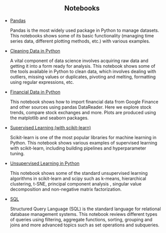<h2 align="center">Notebooks</h2>	

* [Pandas](pandas.html#bottom)
   
   Pandas is the most widely used package in Python to manage datasets. This notebooks shows some of its basic functionality (managing time series data, different plotting methods, etc.) with various examples. 

* [Cleaning Data in Python](cleaning_data.html#bottom)

   A vital component of data science involves acquiring raw data and getting it into a form ready for analysis. This notebook shows some of the tools available in Python to clean data, which involves dealing with outliers, missing values or duplicates, pivoting and melting, formatting using regular expressions, etc.
   
* [Financial Data in Python](financial.html#bottom)

   This notebook shows how to import financial data from Google Finance and other sources using pandas DataReader. Here we explore stock trends, compare stock exchanges and more. Plots are produced using the matplotlib and seaborn packages.
   
* [Supervised Learning (with scikit-learn)](supervised_learning.html#bottom)

   Scikit-learn is one of the most popular libraries for machine learning in Python. This notebook shows various examples of supervised learning with scikit-learn, including building pipelines and hyperparameter tuning.
   
* [Unsupervised Learning in Python](unsupervised_learning.html#bottom)

   This notebook shows some of the standard unsupervised learning algorithms in scikit-learn and scipy such as k-means, hierarchical clustering, t-SNE, principal component analysis , singular value decomposition and non-negative matrix factorization.
   
* [SQL](SQL.md)

   Structured Query Language (SQL) is the standard language for relational database management systems. This notebook reviews different types of queries using filtering, aggregate functions, sorting, grouping and joins and more advanced topics such as set operations and subqueries.
	
	

